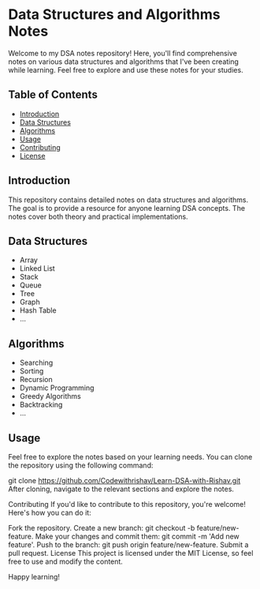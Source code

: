 # Data Structures and Algorithms Notes

Welcome to my DSA notes repository! Here, you'll find comprehensive notes on various data structures and algorithms that I've been creating while learning. Feel free to explore and use these notes for your studies.

## Table of Contents

- [Introduction](#introduction)
- [Data Structures](#data-structures)
- [Algorithms](#algorithms)
- [Usage](#usage)
- [Contributing](#contributing)
- [License](#license)

## Introduction

This repository contains detailed notes on data structures and algorithms. The goal is to provide a resource for anyone learning DSA concepts. The notes cover both theory and practical implementations.

## Data Structures

- Array
- Linked List
- Stack
- Queue
- Tree
- Graph
- Hash Table
- ...

## Algorithms

- Searching
- Sorting
- Recursion
- Dynamic Programming
- Greedy Algorithms
- Backtracking
- ...

## Usage

Feel free to explore the notes based on your learning needs. You can clone the repository using the following command:


git clone https://github.com/Codewithrishav/Learn-DSA-with-Rishav.git
After cloning, navigate to the relevant sections and explore the notes.

Contributing
If you'd like to contribute to this repository, you're welcome! Here's how you can do it:

Fork the repository.
Create a new branch: git checkout -b feature/new-feature.
Make your changes and commit them: git commit -m 'Add new feature'.
Push to the branch: git push origin feature/new-feature.
Submit a pull request.
License
This project is licensed under the MIT License, so feel free to use and modify the content.

Happy learning!
